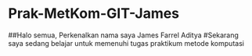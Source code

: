 # Prak-MetKom-GIT-James
##Halo semua, Perkenalkan nama saya James Farrel Aditya 
#Sekarang saya sedang belajar untuk memenuhi tugas praktikum metode komputasi
